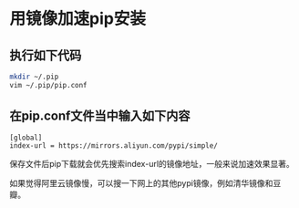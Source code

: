 # 用镜像加速pip安装

## 执行如下代码

```bash
mkdir ~/.pip
vim ~/.pip/pip.conf
```

## 在pip.conf文件当中输入如下内容

```
[global]
index-url = https://mirrors.aliyun.com/pypi/simple/
```

保存文件后pip下载就会优先搜索index-url的镜像地址，一般来说加速效果显著。

如果觉得阿里云镜像慢，可以搜一下网上的其他pypi镜像，例如清华镜像和豆瓣。
